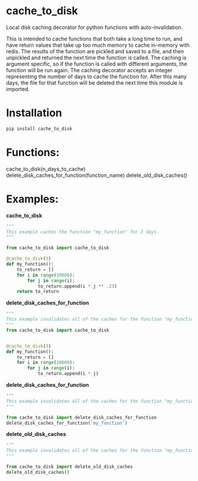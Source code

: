 # cache_to_disk
Local disk caching decorator for python functions with auto-invalidation.

This is intended to cache functions that both take a long time to run, and have return values that take up too much memory to cache in-memory with redis. The results of the function are pickled and saved to a file, and then unpickled and returned the next time the function is called. The caching is argument specific, so if the function is called with different arguments, the function will be run again. The caching decorator accepts an integer representing the number of days to cache the function for. After this many days, the file for that function will be deleted the next time this module is imported.

# Installation
```bash
pip install cache_to_disk
```

# Functions:
cache_to_disk(n_days_to_cache)
delete_disk_caches_for_function(function_name)
delete_old_disk_caches()


# Examples:
**cache_to_disk**
```python
"""
This example caches the function "my_function" for 3 days.
"""

from cache_to_disk import cache_to_disk

@cache_to_disk(3)
def my_function():
    to_return = []
    for i in range(10000):
        for j in range(i):
            to_return.append(i * j ** .23)
    return to_return
```
**delete_disk_caches_for_function**

```python
"""
This example invalidates all of the caches for the function "my_function"
"""
from cache_to_disk import cache_to_disk


@cache_to_disk(3)
def my_function():
    to_return = []
    for i in range(10000):
        for j in range(i):
            to_return.append(i * j)
```

**delete_disk_caches_for_function**

```python
"""
This example invalidates all of the caches for the function "my_function"
"""

from cache_to_disk import delete_disk_caches_for_function
delete_disk_caches_for_function('my_function')
```

**delete_old_disk_caches**
```python
"""
This example invalidates all of the caches for the function "my_function"
"""

from cache_to_disk import delete_old_disk_caches
delete_old_disk_caches()
```